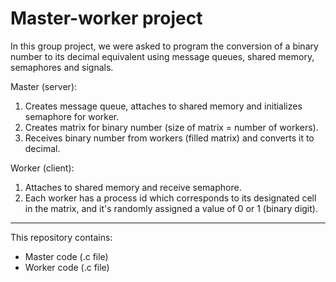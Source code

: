 # Master-worker project

In this group project, we were asked to program the conversion of a binary number to its decimal equivalent using message queues, shared memory, semaphores and signals. 

Master (server):
1) Creates message queue, attaches to shared memory and initializes semaphore for worker.
2) Creates matrix for binary number (size of matrix = number of workers).
3) Receives binary number from workers (filled matrix) and converts it to decimal.

Worker (client):
1) Attaches to shared memory and receive semaphore. 
2) Each worker has a process id which corresponds to its designated cell in the matrix, and it's randomly assigned a value of 0 or 1 (binary digit).

--------

This repository contains:
- Master code (.c file)
- Worker code (.c file)
